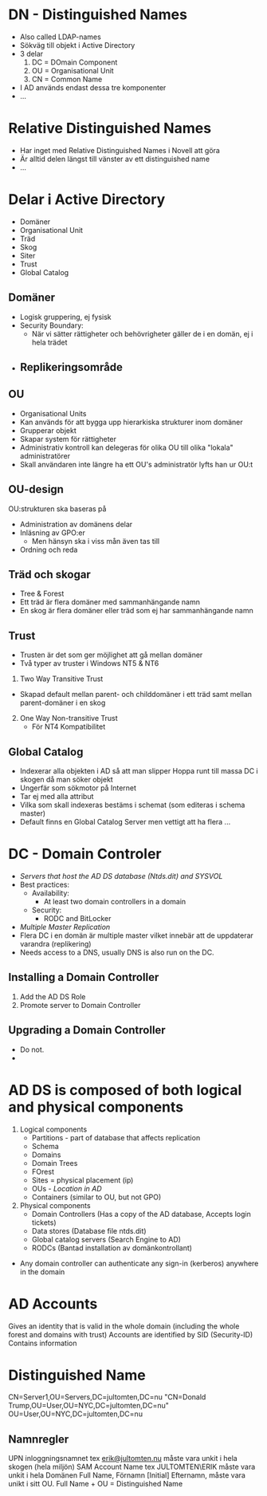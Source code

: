 
# DN - Distinguished Names
* Also called LDAP-names
* Sökväg till objekt i Active Directory
* 3 delar
  1. DC = DOmain Component
  2. OU = Organisational Unit
  3. CN = Common Name
* I AD används endast dessa tre komponenter
* ...

# Relative Distinguished Names
* Har inget med Relative Distinguished Names i Novell att göra 
  <!-- what is Novell? -->
* Är alltid delen längst till vänster av ett distinguished name
* ...


# Delar i Active Directory
* Domäner
* Organisational Unit
* Träd
* Skog
* Siter
* Trust
* Global Catalog

## Domäner
* Logisk gruppering, ej fysisk
* Security Boundary:
  - När vi sätter rättigheter och behövrigheter gäller de i en domän, ej i hela trädet
* Replikeringsområde
  - 

## OU
* Organisational Units
* Kan används för att bygga upp hierarkiska strukturer inom domäner
* Grupperar objekt
* Skapar system för rättigheter
* Administrativ kontroll kan delegeras för olika OU till olika "lokala" administratörer
* Skall användaren inte längre ha ett OU's administratör lyfts han ur OU:t

## OU-design
OU:strukturen ska baseras på
* Administration av domänens delar
* Inläsning av GPO:er
  - Men hänsyn ska i viss mån även tas till
* Ordning och reda

## Träd och skogar
* Tree & Forest
* Ett träd är flera domäner med sammanhängande namn
* En skog är flera domäner eller träd som ej har sammanhängande namn

## Trust
* Trusten är det som ger möjlighet att gå mellan domäner
* Två typer av truster i Windows NT5 & NT6
1. Two Way Transitive Trust
  - Skapad default mellan parent- och childdomäner i ett träd samt mellan parent-domäner i en skog
2. One Way Non-transitive Trust
   - För NT4 Kompatibilitet

## Global Catalog
* Indexerar alla objekten i AD så att man slipper Hoppa runt till massa DC i skogen då man söker objekt
* Ungerfär som sökmotor på Internet
* Tar ej med alla attribut
* Vilka som skall indexeras bestäms i schemat (som editeras i schema master)
* Default finns en Global Catalog Server men vettigt att ha flera ...


# DC - Domain Controler
* *Servers that host the AD DS database (Ntds.dit) and SYSVOL*
* Best practices:
  * Availability:
    - At least two domain controllers in a domain
  * Security:
    - RODC and BitLocker
* *Multiple Master Replication*
* Flera DC i en domän är multiple master vilket innebär att de uppdaterar varandra (replikering)
* Needs access to a DNS, usually DNS is also run on the DC.

## Installing a Domain Controller
1. Add the AD DS Role
2. Promote server to Domain Controller

## Upgrading a Domain Controller
- Do not.
- 

# AD DS is composed of both logical and physical components
1. Logical components
   * Partitions - part of database that affects replication
   * Schema
   * Domains
   * Domain Trees
   * FOrest
   * Sites = physical placement (ip)
   * OUs - *Location in AD*
   * Containers (similar to OU, but not GPO)
2. Physical components
   * Domain Controllers (Has a copy of the AD database, Accepts login tickets)
   * Data stores (Database file ntds.dit)
   * Global catalog servers (Search Engine to AD)
   * RODCs (Bantad installation av domänkontrollant)

* Any domain controller can authenticate any sign-in (kerberos) anywhere in the domain

<!-- break -->

# AD Accounts
Gives an identity that is valid in the whole domain (including the whole forest and domains with trust)
Accounts are identified by SID (Security-ID)
Contains information

# Distinguished Name
CN=Server1,OU=Servers,DC=jultomten,DC=nu <!-- Datorkonto -->
"CN=Donald Trump,OU=User,OU=NYC,DC=jultomten,DC=nu" <!-- User Account -->
OU=User,OU=NYC,DC=jultomten,DC=nu <!-- OU -->


## Namnregler
UPN inloggningsnamnet tex erik@jultomten.nu måste vara unkit i hela skogen (hela miljön)
SAM Account Name tex JULTOMTEN\ERIK måste vara unkit i hela Domänen
Full Name, Förnamn [Initial] Efternamn, måste vara unikt i sitt OU. Full Name + OU = Distinguished Name

